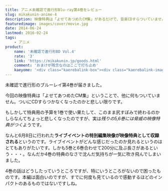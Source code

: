 ```yaml
---
title: アニメ未確認で進行形Blu-ray第4巻をレビュー
slug: mikakunin-anime-4
description: 映像特典は「よせてあつめたCM集」があるだけで、音楽CDすらついていません。半分くらい映像特典のために購入しているので、これはちょっとがっかりでした。第4巻はもっとも特典が少ない巻になっています。映像特典は次回以降に期待という感じです。
featuredimage: images/cover/movie.jpg
date: 2014-06-24
lastmod: 2016-02-24
tags: 
    - アニメ
product:
    name: '未確認で進行形BD Vol.4'
    rate: '3'
    link: 'https://mikakunin.jp/goods.html'
    comment: 'おまけが残念なのはここで打ち止め'
    kaeyome: '<div class="kaerebalink-box"><div class="kaerebalink-image"><a href="https://www.amazon.co.jp/exec/obidos/ASIN/B00HRQIKDE/illusionspace-22/ref=nosim/" rel="nofollow" target="_blank"><img src="https://ecx.images-amazon.com/images/I/51YlxkJZJDL._SL160_.jpg" style="border: none;" /></a></div><div class="kaerebalink-info"><div class="kaerebalink-name"><a href="https://www.amazon.co.jp/exec/obidos/ASIN/B00HRQIKDE/illusionspace-22/ref=nosim/" rel="nofollow" target="_blank">未確認で進行形 vol.4(初回生産限定版) [Blu-ray]</a><div class="kaerebalink-powered-date">posted with <a href="https://kaereba.com" rel="nofollow" target="_blank">カエレバ</a></div></div><div class="kaerebalink-detail">照井春佳 東宝 2014-06-18    </div><div class="kaerebalink-link1"><div class="shoplinkamazon"><a href="https://www.amazon.co.jp/gp/search?keywords=%96%A2%8Am%94F%82%C5%90i%8Ds%8C%60%20vol.4%81%40Blu-ray&__mk_ja_JP=%83J%83%5E%83J%83i&tag=illusionspace-22" rel="nofollow" target="_blank" title="アマゾン" >Amazonで購入</a></div><div class="shoplinkrakuten"><a href="https://hb.afl.rakuten.co.jp/hgc/0e95387f.f2aef20d.0e953880.25e412bd/?pc=http%3A%2F%2Fsearch.rakuten.co.jp%2Fsearch%2Fmall%2F%25E6%259C%25AA%25E7%25A2%25BA%25E8%25AA%258D%25E3%2581%25A7%25E9%2580%25B2%25E8%25A1%258C%25E5%25BD%25A2%2520vol.4%25E3%2580%2580Blu-ray%2F-%2Ff.1-p.1-s.1-sf.0-st.A-v.2%3Fx%3D0%26scid%3Daf_ich_link_urltxt%26m%3Dhttp%3A%2F%2Fm.rakuten.co.jp%2F" rel="nofollow" target="_blank" title="楽天市場" >楽天市場で購入</a></div></div></div><div class="booklink-footer" style="clear: left"></div></div>'
---
```


未確認で進行形のブルーレイ第4巻が届きました。

今回の映像特典は「よせてあつめたCM集」ということで、他に何もついていません。ついにCDすらつかなくなったのかと悲しい限りです。

もしかして特典用の予算を1巻で使い果たして、このまま尻すぼみで終わるのかしらなんてちょっと悲しくなったのですが、実は<em>残りの5,6巻には脅威の映像特典がつく</em>ようです。

なんと6月8日に行われた<strong>ライブイベントの特別編集映像が映像特典として収録される</strong>というのです。ライブイベントがどんな感じだったのか見れるというのはとてもありがたいです。しかも5巻と6巻合わせて200分に及ぶ長さがあるという・・・。なんだか4巻の特典のなさで沈んだ気持ちが一気に吹き飛んでしまいました。

4巻の話はどうしたっていうところですが、特にいうところがないので困ったものです。本編は面白いのですが、すでに何度も見ているので感動するほどのインパクトのあるものではないですしね。
